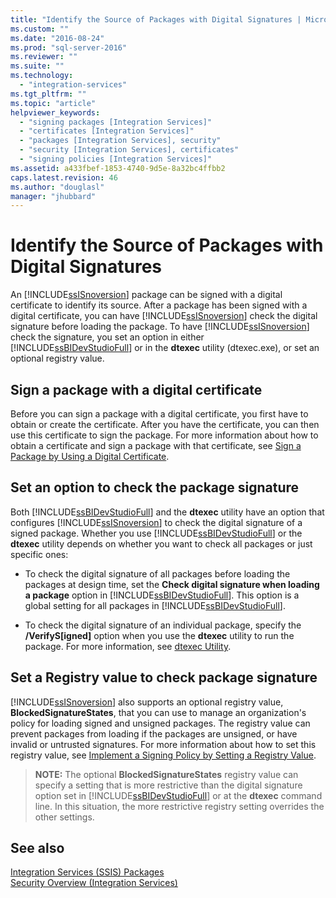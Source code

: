 ```yaml
---
title: "Identify the Source of Packages with Digital Signatures | Microsoft Docs"
ms.custom: ""
ms.date: "2016-08-24"
ms.prod: "sql-server-2016"
ms.reviewer: ""
ms.suite: ""
ms.technology: 
  - "integration-services"
ms.tgt_pltfrm: ""
ms.topic: "article"
helpviewer_keywords: 
  - "signing packages [Integration Services]"
  - "certificates [Integration Services]"
  - "packages [Integration Services], security"
  - "security [Integration Services], certificates"
  - "signing policies [Integration Services]"
ms.assetid: a433fbef-1853-4740-9d5e-8a32bc4ffbb2
caps.latest.revision: 46
ms.author: "douglasl"
manager: "jhubbard"
---
```

# Identify the Source of Packages with Digital Signatures
  An [!INCLUDE[ssISnoversion](../../a9notintoc/includes/ssisnoversion-md.md)] package can be signed with a digital certificate to identify its source. After a package has been signed with a digital certificate, you can have [!INCLUDE[ssISnoversion](../../a9notintoc/includes/ssisnoversion-md.md)] check the digital signature before loading the package. To have [!INCLUDE[ssISnoversion](../../a9notintoc/includes/ssisnoversion-md.md)] check the signature, you set an option in either [!INCLUDE[ssBIDevStudioFull](../../a9notintoc/includes/ssbidevstudiofull-md.md)] or in the **dtexec** utility (dtexec.exe), or set an optional registry value.  
  
## Sign a package with a digital certificate  
 Before you can sign a package with a digital certificate, you first have to obtain or create the certificate. After you have the certificate, you can then use this certificate to sign the package. For more information about how to obtain a certificate and sign a package with that certificate, see [Sign a Package by Using a Digital Certificate](../../integration-services/packages/sign-a-package-by-using-a-digital-certificate.md).  
  
## Set an option to check the package signature  
 Both [!INCLUDE[ssBIDevStudioFull](../../a9notintoc/includes/ssbidevstudiofull-md.md)] and the **dtexec** utility have an option that configures [!INCLUDE[ssISnoversion](../../a9notintoc/includes/ssisnoversion-md.md)] to check the digital signature of a signed package. Whether you use [!INCLUDE[ssBIDevStudioFull](../../a9notintoc/includes/ssbidevstudiofull-md.md)] or the **dtexec** utility depends on whether you want to check all packages or just specific ones:  
  
-   To check the digital signature of all packages before loading the packages at design time, set the **Check digital signature when loading a package** option in [!INCLUDE[ssBIDevStudioFull](../../a9notintoc/includes/ssbidevstudiofull-md.md)]. This option is a global setting for all packages in [!INCLUDE[ssBIDevStudioFull](../../a9notintoc/includes/ssbidevstudiofull-md.md)].
  
-   To check the digital signature of an individual package, specify the **/VerifyS[igned]** option when you use the **dtexec** utility to run the package. For more information, see [dtexec Utility](../../integration-services/packages/dtexec-utility.md).  
  
## Set a Registry value to check package signature  
 [!INCLUDE[ssISnoversion](../../a9notintoc/includes/ssisnoversion-md.md)] also supports an optional registry value, **BlockedSignatureStates**, that you can use to manage an organization's policy for loading signed and unsigned packages. The registry value can prevent packages from loading if the packages are unsigned, or have invalid or untrusted signatures. For more information about how to set this registry value, see [Implement a Signing Policy by Setting a Registry Value](../../integration-services/packages/implement-a-signing-policy-by-setting-a-registry-value.md).  
  
> **NOTE:** The optional **BlockedSignatureStates** registry value can specify a setting that is more restrictive than the digital signature option set in [!INCLUDE[ssBIDevStudioFull](../../a9notintoc/includes/ssbidevstudiofull-md.md)] or at the **dtexec** command line. In this situation, the more restrictive registry setting overrides the other settings.  
  
## See also  
 [Integration Services &#40;SSIS&#41; Packages](../../integration-services/integration-services-ssis-packages.md)   
 [Security Overview &#40;Integration Services&#41;](../../integration-services/security/security-overview-integration-services.md)  
  
  